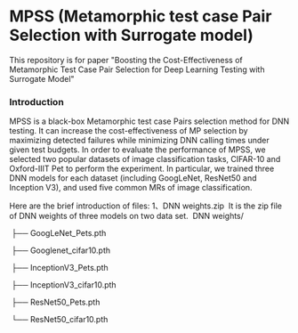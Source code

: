 # MPSS (Metamorphic test case Pair Selection with Surrogate model)
This repository is for paper "Boosting the Cost-Effectiveness of Metamorphic Test Case Pair Selection for Deep Learning Testing with Surrogate Model"
### Introduction
  MPSS is a black-box Metamorphic test case Pairs selection method for DNN testing. It can increase the cost-effectiveness of MP selection by maximizing detected failures while minimizing DNN calling times under given test budgets. In order to evaluate the performance of MPSS, we selected two popular datasets of image classification tasks, CIFAR-10 and Oxford-IIIT Pet to perform the experiment. In particular, we trained three DNN models for each dataset (including GoogLeNet, ResNet50 and Inception V3), and used five common MRs of image classification.

Here are the brief introduction of files:
1、DNN weights.zip
​	It is the zip file of DNN weights of three models on two data set. 
​	DNN weights/

​	├── GoogLeNet_Pets.pth

​	├── Googlenet_cifar10.pth

​	├── InceptionV3_Pets.pth

​	├── InceptionV3_cifar10.pth

​	├── ResNet50_Pets.pth

​	└── ResNet50_cifar10.pth
